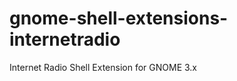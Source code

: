 gnome-shell-extensions-internetradio
====================================

Internet Radio Shell Extension for GNOME 3.x
